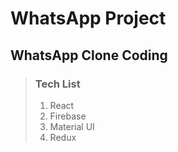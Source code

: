 # WhatsApp Project

## WhatsApp Clone Coding

> ### <b>Tech List</b>
>
> 1. React
> 2. Firebase
> 3. Material UI
> 4. Redux
